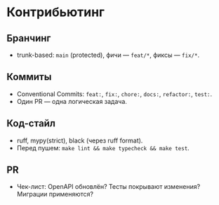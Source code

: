 <!-- filename: CONTRIBUTING.md -->

# Контрибьютинг

## Бранчинг
- trunk-based: `main` (protected), фичи — `feat/*`, фиксы — `fix/*`.

## Коммиты
- Conventional Commits: `feat:`, `fix:`, `chore:`, `docs:`, `refactor:`, `test:`.
- Один PR — одна логическая задача.

## Код-стайл
- ruff, mypy(strict), black (через ruff format).
- Перед пушем: `make lint && make typecheck && make test`.

## PR
- Чек-лист: OpenAPI обновлён? Тесты покрывают изменения? Миграции применяются?
